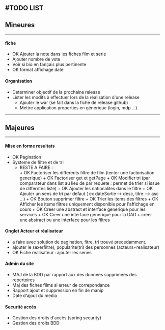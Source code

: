 #TODO LIST
--------------------
## Mineures
------------------------

#### fiche
+ OK Ajouter la note dans les fiches film et serie
+ Ajouter nombre de vote
+ Voir si bio en fançais plus pertinente
+ OK format affichage date

#### Organisation
+ Determiner objectif de la prochaine release  
+ Lister les modifs à effectuer lors de la réalisation d'une release
     + Ajouter le war (se fait dans la fiche de release github)
     + Mettre application.properties en générique (login, mdp ...)

------------------------------------
## Majeures
---------------------------------
#### Mise en forme resultats
+ OK Pagination 
+ Systeme de filtre et de tri
     + RESTE A FAIRE :     
      + OK Factoriser les differents filtre de film (tenter une factorisation generique)
      + OK Factoriser get et getPage
      + OK Modifier tri (par comparateur dans list au lieu de par requete : permet de trier si issue de differntes liste)
      + OK Ajouter les nationalites dans le filtre
      + OK Ajouter un sens de tri par defaut ( ex dateSortie--> desc, titre --> asc ...)
      + OK Bouton supprimer filtre
      + OK Trier les items des filtres
      + OK Afficher les items filtres uniquement disponible pour l'affichage en cours
      + OK Creer une abstract et interface generique pour les services
      + OK Creer une interface generique pour la DAO
      + creer une abstract ou une interface pour les filtres      


#### Onglet Acteur et réalisateur
+ a faire avec solution de pagination, fitre, tri trouvé precedamment.
+ ajouter le sexe(filtre), popularite(tri) des personnes (acteurs+realisateur)
+ OK Fiche realisateur : ajouter les series

#### Admin du site
+ MAJ de la BDD par rapport aux des données supprimées des repertoires
+ Maj des fiches films si erreur de correpondance
+ Rapport ajout et suppression en fin de manip
+ Date d'ajout du media

#### Securité accès
+ Gestion des droits d'accès (spring security)
+ Gestion des droits BDD


